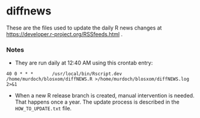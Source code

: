 # diffnews

These are the files used to update the daily R news changes at https://developer.r-project.org/RSSfeeds.html .

### Notes

- They are run daily at 12:40 AM using this crontab entry:
```
40 0 * * *       /usr/local/bin/Rscript.dev /home/murdoch/blosxom/diffNEWS.R >/home/murdoch/blosxom/diffNEWS.log 2>&1
```

- When a new R release branch is created, manual intervention is
needed.  That happens once a year.  The update process is
described in the `HOW_TO_UPDATE.txt` file.

